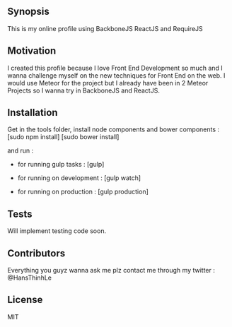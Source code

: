 ## Synopsis

This is my online profile using BackboneJS ReactJS and RequireJS


## Motivation

I created this profile because I love Front End Development so much and I wanna challenge myself on the new techniques for Front End on the web. I would use Meteor for the project but I already have been in 2 Meteor Projects so I wanna try in BackboneJS and ReactJS.

## Installation

Get in the tools folder, install node components and bower components : 
[sudo npm install]
[sudo bower install]

and run : 
- for running gulp tasks : 
[gulp]

- for running on development :
[gulp watch]

- for running on production :
[gulp production]

## Tests

Will implement testing code soon.

## Contributors

Everything you guyz wanna ask me plz contact me through my twitter : 
@HansThinhLe

## License

MIT